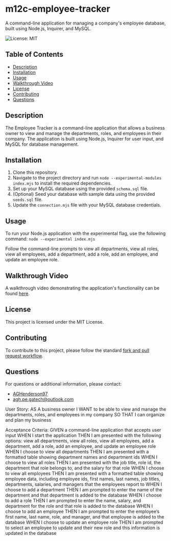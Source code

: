 # m12c-employee-tracker

A command-line application for managing a company's employee database, built using Node.js, Inquirer, and MySQL.

![License: MIT](https://img.shields.io/badge/License-MIT-green.svg)

## Table of Contents

- [Description](#description)
- [Installation](#installation)
- [Usage](#usage)
- [Walkthrough Video](#walkthrough-video)
- [License](#license)
- [Contributing](#contributing)
- [Questions](#questions)

## Description

The Employee Tracker is a command-line application that allows a business owner to view and manage the departments, roles, and employees in their company. The application is built using Node.js, Inquirer for user input, and MySQL for database management.

## Installation

1. Clone this repository.
2. Navigate to the project directory and run `node --experimental-modules index.mjs` to install the required dependencies.
3. Set up your MySQL database using the provided `schema.sql` file.
4. (Optional) Seed your database with sample data using the provided `seeds.sql` file.
5. Update the `connection.mjs` file with your MySQL database credentials.

## Usage

To run your Node.js application with the experimental flag, use the following command: `node --experimental index.mjs`



Follow the command-line prompts to view all departments, view all roles, view all employees, add a department, add a role, add an employee, and update an employee role.

## Walkthrough Video

A walkthrough video demonstrating the application's functionality can be found [here](INSERT_LINK_TO_VIDEO).

## License

This project is licensed under the MIT License.

## Contributing

To contribute to this project, please follow the standard [fork and pull request workflow](https://docs.github.com/en/pull-requests/collaborating-with-pull-requests/working-with-forks/about-forks).

## Questions

For questions or additional information, please contact:

- [AGHenderson97](https://github.com/AGHenderson97)
- agh.pe.gatech@outlook.com


User Story:
AS A business owner
I WANT to be able to view and manage the departments, roles, and employees in my company
SO THAT I can organize and plan my business

Acceptance Criteria:
GIVEN a command-line application that accepts user input
WHEN I start the application
THEN I am presented with the following options: view all departments, view all roles, view all employees, add a department, add a role, add an employee, and update an employee role
WHEN I choose to view all departments
THEN I am presented with a formatted table showing department names and department ids
WHEN I choose to view all roles
THEN I am presented with the job title, role id, the department that role belongs to, and the salary for that role
WHEN I choose to view all employees
THEN I am presented with a formatted table showing employee data, including employee ids, first names, last names, job titles, departments, salaries, and managers that the employees report to
WHEN I choose to add a department
THEN I am prompted to enter the name of the department and that department is added to the database
WHEN I choose to add a role
THEN I am prompted to enter the name, salary, and department for the role and that role is added to the database
WHEN I choose to add an employee
THEN I am prompted to enter the employee’s first name, last name, role, and manager, and that employee is added to the database
WHEN I choose to update an employee role
THEN I am prompted to select an employee to update and their new role and this information is updated in the database
